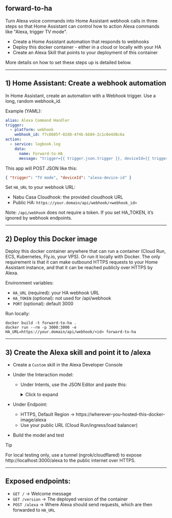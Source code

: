 ## forward-to-ha

Turn Alexa voice commands into Home Assistant webhook calls in three steps so that Home Assistant can control how to action Alexa commands like "Alexa, trigger TV mode".

- Create a Home Assistant automation that responds to webhooks
- Deploy this docker container - either in a cloud or locally with your HA
- Create an Alexa Skill that points to your deployment of this container

More details on how to set these steps up is detailed below.

---

## 1) Home Assistant: Create a webhook automation

In Home Assistant, create an automation with a Webhook trigger. Use a long, random webhook_id.

Example (YAML):

```yaml
alias: Alexa Command Handler
trigger:
  - platform: webhook
    webhook_id: f7c8605f-02d8-4f4b-bb84-2c1c0e4d8c6a
action:
  - service: logbook.log
    data:
      name: Forward-to-HA
      message: "trigger={{ trigger.json.trigger }}, deviceId={{ trigger.json.deviceId }}"
```

This app will POST JSON like this:

```json
{ "trigger": "TV mode", "deviceId": "alexa-device-id" }
```

Set `HA_URL` to your webhook URL:

- Nabu Casa Cloudhook: the provided cloudhook URL
- Public HA: `https://your.domain/api/webhook/<webhook_id>`

Note: `/api/webhook` does not require a token. If you set HA_TOKEN, it’s ignored by webhook endpoints.

---

## 2) Deploy this Docker image

Deploy this docker container anywhere that can run a container (Cloud Run, ECS, Kubernetes, Fly.io, your VPS). Or run it locally with Docker. The only requirement is that it can make outbound HTTPS requests to your Home Assistant instance, and that it can be reached publicly over HTTPS by Alexa.

Environment variables:

- `HA_URL` (required): your HA webhook URL
- `HA_TOKEN` (optional): not used for /api/webhook
- `PORT` (optional): default 3000

Run locally:

```pwsh
docker build -t forward-to-ha .
docker run --rm -p 3000:3000 -e HA_URL=https://your.domain/api/webhook/<id> forward-to-ha
```

---

## 3) Create the Alexa skill and point it to /alexa

- Create a `Custom` skill in the Alexa Developer Console
- Under the Interaction model:
  - Under Intents, use the JSON Editor and paste this:
    <details>
      <summary>Click to expand</summary>
      
      ```json
      {
        "interactionModel": {
          "languageModel": {
            "invocationName": "home assistant",
            "intents": [
              {
                "name": "Trigger_HA",
                "slots": [
                  {
                    "name": "trigger",
                    "type": "AMAZON.SearchQuery"
                  }
                ],
                "samples": ["set {trigger}", "trigger {trigger}", "start {trigger}"]
              },
              {
                "name": "AMAZON.StopIntent",
                "samples": []
              }
            ],
            "types": []
          }
        }
      }
      ```
      
    </details>

- Under Endpoint:
  - HTTPS, Default Region -> https://wherever-you-hosted-this-docker-image/alexa
  - Use your public URL (Cloud Run/ingress/load balancer)
- Build the model and test

> [!TIP]
> For local testing only, use a tunnel (ngrok/cloudflared) to expose http://localhost:3000/alexa to the public internet over HTTPS.

---

## Exposed endpoints:

- `GET /` -> Welcome message
- `GET /version` -> The deployed version of the container
- `POST /alexa` -> Where Alexa should send requests, which are then forwarded to `HA_URL`
